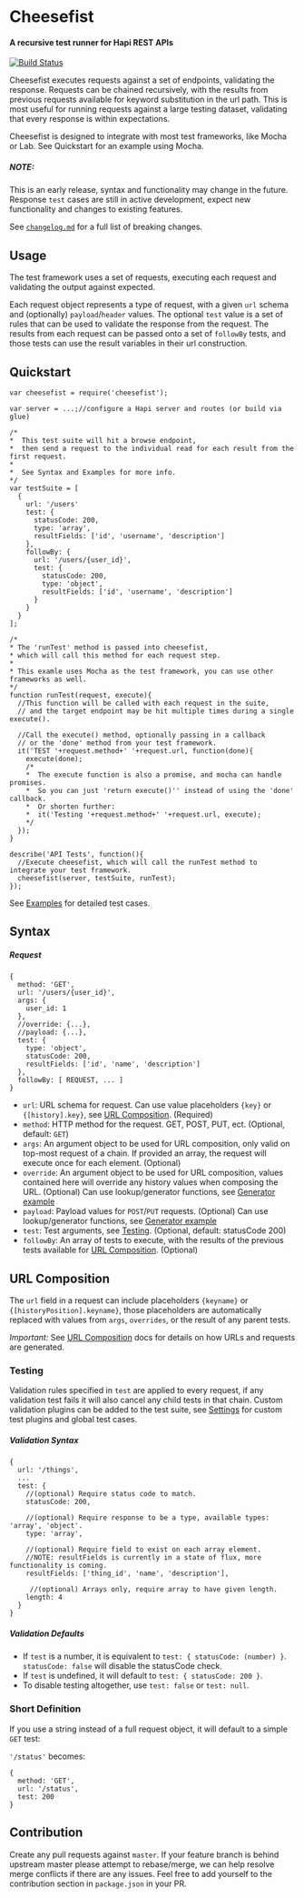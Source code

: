 # Cheesefist
#### A recursive test runner for Hapi REST APIs
[![Build Status](https://travis-ci.org/2fast2fourier/cheesefist.svg?branch=master)](https://travis-ci.org/2fast2fourier/cheesefist)

Cheesefist executes requests against a set of endpoints, validating the response. Requests can be chained recursively,
with the results from previous requests available for keyword substitution in the url path. This is most useful for running requests against a large testing dataset, validating that every response is within expectations.

Cheesefist is designed to integrate with most test frameworks, like Mocha or Lab. See Quickstart for an example using Mocha.

##### NOTE:
This is an early release, syntax and functionality may change in the future. Response `test` cases are still in active development, expect new functionality and changes to existing features.

See [`changelog.md`](changelog.md) for a full list of breaking changes.

## Usage
The test framework uses a set of requests, executing each request and validating the output against expected.

Each request object represents a type of request, with a given `url` schema and (optionally) `payload`/`header` values. The optional `test` value is a set of rules that can be used to validate the response from the request. The results from each request can be passed onto a set of `followBy` tests, and those tests can use the result variables in their url construction.

## Quickstart
```
var cheesefist = require('cheesefist');

var server = ...;//configure a Hapi server and routes (or build via glue)

/*
*  This test suite will hit a browse endpoint,
*  then send a request to the individual read for each result from the first request.
*
*  See Syntax and Examples for more info.
*/
var testSuite = [
  {
    url: '/users'
    test: {
      statusCode: 200,
      type: 'array',
      resultFields: ['id', 'username', 'description']
    },
    followBy: {
      url: '/users/{user_id}',
      test: {
        statusCode: 200,
        type: 'object',
        resultFields: ['id', 'username', 'description']
      }
    }
  }
];

/*
* The 'runTest' method is passed into cheesefist,
* which will call this method for each request step.
*
* This examle uses Mocha as the test framework, you can use other frameworks as well.
*/
function runTest(request, execute){
  //This function will be called with each request in the suite,
  // and the target endpoint may be hit multiple times during a single execute().

  //Call the execute() method, optionally passing in a callback
  // or the 'done' method from your test framework.
  it('TEST '+request.method+' '+request.url, function(done){
    execute(done);
    /*
    *  The execute function is also a promise, and mocha can handle promises.
    *  So you can just 'return execute()'' instead of using the 'done' callback.
    *  Or shorten further:
    *  it('Testing '+request.method+' '+request.url, execute);
    */
  });
}

describe('API Tests', function(){
  //Execute cheesefist, which will call the runTest method to integrate your test framework.
  cheesefist(server, testSuite, runTest);
});
```
See [Examples](docs/examples.md) for detailed test cases.

## Syntax
##### Request
```
{
  method: 'GET',
  url: '/users/{user_id}',
  args: {
    user_id: 1
  },
  //override: {...},
  //payload: {...},
  test: {
    type: 'object',
    statusCode: 200,
    resultFields: ['id', 'name', 'description']
  },
  followBy: [ REQUEST, ... ]
}
```
-   `url`: URL schema for request. Can use value placeholders `{key}` or `{[history].key}`, see <a href="#_urlcomposition">URL Composition</a>. (Required)
-   `method`: HTTP method for the request. GET, POST, PUT, ect. (Optional, default: `GET`)
-   `args`: An argument object to be used for URL composition, only valid on top-most request of a chain. If provided an array, the request will execute once for each element. (Optional)
-   `override`: An argument object to be used for URL composition, values contained here will override any history values when composing the URL. (Optional) Can use lookup/generator functions, see [Generator example](docs/examples.md#_payload)
-   `payload`: Payload values for `POST`/`PUT` requests. (Optional) Can use lookup/generator functions, see [Generator example](docs/examples.md#_payload)
-   `test`: Test arguments, see <a href="#_testing">Testing</a>. (Optional, default: statusCode 200)
-   `followBy`: An array of tests to execute, with the results of the previous tests available for [URL Composition](docs/composition.md). (Optional)

## URL Composition
The `url` field in a request can include placeholders `{keyname}` or `{[historyPosition].keyname}`, those placeholders are automatically replaced with values from `args`, `overrides`, or the result of any parent tests.

*Important:* See [URL Composition](docs/composition.md) docs for details on how URLs and requests are generated.

<a id="_testing"></a>
### Testing
Validation rules specified in `test` are applied to every request, if any validation test fails it will also cancel any child tests in that chain. Custom validation plugins can be added to the test suite, see [Settings](docs/settings.md) for custom test plugins and global test cases.
##### Validation Syntax
```
{
  url: '/things',
  ...
  test: {
    //(optional) Require status code to match.
    statusCode: 200,

    //(optional) Require response to be a type, available types: 'array', 'object'.
    type: 'array',

    //(optional) Require field to exist on each array element.
    //NOTE: resultFields is currently in a state of flux, more functionality is coming.
    resultFields: ['thing_id', 'name', 'description'], 

     //(optional) Arrays only, require array to have given length.
    length: 4 
  }
}
```
##### Validation Defaults
-  If `test` is a number, it is equivalent to `test: { statusCode: (number) }`. `statusCode: false` will disable the statusCode check.
-  If `test` is undefined, it will default to `test: { statusCode: 200 }`.
-  To disable testing altogether, use `test: false` or `test: null`.

### Short Definition
If you use a string instead of a full request object, it will default to a simple `GET` test:

`'/status'` becomes:
```
{
  method: 'GET',
  url: '/status',
  test: 200
}
```

## Contribution
Create any pull requests against `master`. If your feature branch is behind upstream master please attempt to rebase/merge, we can help resolve merge conflicts if there are any issues. Feel free to add yourself to the contribution section in `package.json` in your PR.
